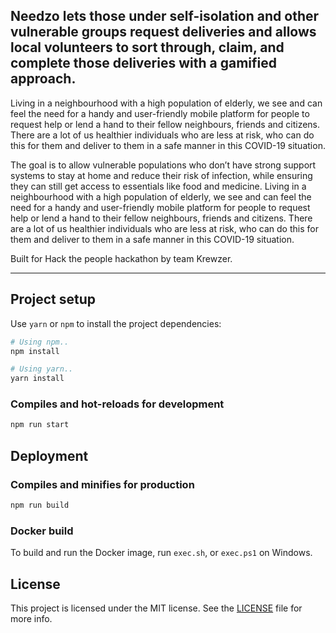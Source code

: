 Needzo lets those under self-isolation and other vulnerable groups request deliveries and allows local volunteers to sort through, claim, and complete those deliveries with a gamified approach.
------------

Living in a neighbourhood with a high population of elderly, we see and can feel the need for a handy and user-friendly mobile platform for people to request help or lend a hand to their fellow neighbours, friends and citizens. There are a lot of us healthier individuals who are less at risk, who can do this for them and deliver to them in a safe manner in this COVID-19 situation.

The goal is to allow vulnerable populations who don’t have strong support systems to stay at home and reduce their risk of infection, while ensuring they can still get access to essentials like food and medicine. Living in a neighbourhood with a high population of elderly, we see and can feel the need for a handy and user-friendly mobile platform for people to request help or lend a hand to their fellow neighbours, friends and citizens. There are a lot of us healthier individuals who are less at risk, who can do this for them and deliver to them in a safe manner in this COVID-19 situation.


Built for Hack the people hackathon by team Krewzer. 


---------------

## Project setup

Use `yarn` or `npm` to install the project dependencies:

```bash
# Using npm..
npm install

# Using yarn..
yarn install
```

### Compiles and hot-reloads for development

```bash
npm run start
```

## Deployment

### Compiles and minifies for production

```bash
npm run build
```

### Docker build

To build and run the Docker image, run `exec.sh`, or `exec.ps1` on Windows.


## License

This project is licensed under the MIT license. See the [LICENSE](../LICENSE) file for more info.
